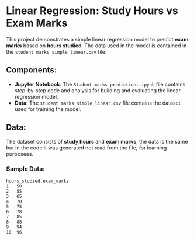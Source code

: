 # Linear Regression: Study Hours vs Exam Marks

This project demonstrates a simple linear regression model to predict **exam marks** based on **hours studied**. The data used in the model is contained in the `student marks simple linear.csv` file.

## Components:
- **Jupyter Notebook**: The `Student marks predictions.ipynb` file contains step-by-step code and analysis for building and evaluating the linear regression model.
- **Data**: The `student marks simple linear.csv` file contains the dataset used for training the model.

## Data:
The dataset consists of **study hours** and **exam marks**, the data is the same but in the code it was generated not read from the file, for learning purposees.

### Sample Data:
```csv
hours_studied,exam_marks
1	50
2	55
3	65
4	70
5	75
6	78
7	85
8	88
9	94
10	96


